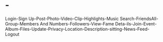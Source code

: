 # -
Login-Sign Up-Post-Photo-Video-Clip-Highlights-Music Search-FriendsAll-Group-Members And Numbers-Followers-View-Fame Deta-ils-Join-Event-Album-Files-Update-Privacy-Location-Description-sitting-News-Feed-Logout
